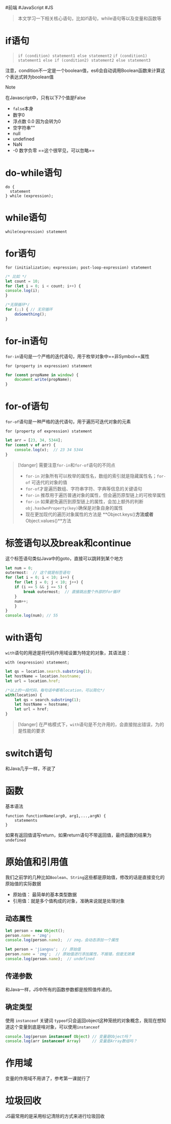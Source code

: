 #前端 #JavaScript #JS 

> 本文学习一下相关核心语句，比如if语句，while语句等以及变量和函数等

# if语句

> `if (condition) statement1 else statement2` 
> `if (condition1) statement1 else if (condition2) statement2 else statement3`

注意，condition不一定是一个boolean值，es6会自动调用Boolean函数来计算这个表达式转为boolean值

> [!note]
> 在Javascript中，只有以下7个值是False
> - `false`本身
> - 数字0
> - 浮点数 0.0   因为会转为0
> - 空字符串""
> - null
> - undefined
> - NaN
> - -0 数字负零  ==这个很罕见，可以忽略==

# do-while语句

```
do {
  statement
} while (expression);
```

# while语句
```
while(expression) statement
```

# for语句
```
for (initialization; expression; post-loop-expression) statement
```
```js
/* 比如 */
let count = 10;
for (let i = 0; i < count; i++) {
console.log(i);
}

/*无限循环*/
for (;;) { // 无穷循环
	doSomething();
}
```

# for-in语句

`for-in`语句是一个严格的迭代语句，用于枚举对象中==非Symbol==属性
```
for (property in expression) statement
```
```js
for (const propName in window) {
	document.write(propName);
}
```

# for-of语句
`for-of`语句是一种严格的迭代语句，用于遍历可迭代对象的元素
```
for (property of expression) statement
```
```js
let arr = [23, 34, 5344];
for (const v of arr) {
	console.log(v);  // 23 34 5344
}
```

> [!danger]
> 需要注意`for-in`和`for-of`语句的不同点
> - `for-in` 对象所有可以枚举的属性名，数组的索引就是隐藏属性名；`for-of` 可迭代的对象的值
> - `for-of`才是遍历数组、字符串字符、字典等信息的关键语句
> - `for-in` 推荐用于遍历普通对象的属性，但会遍历原型链上的可枚举属性
> - `for-in` 如果避免遍历到原型链上的属性，会加上额外的判断`obj.hasOwnProperty(key)`确保是对象自身的属性
> - 现在更加现代的遍历对象属性的方法是 **Object.keys()**方法或者**Object.values()**方法

# 标签语句以及break和continue

这个标签语句类似Java中的goto，直接可以跳转到某个地方
```js
let num = 0;
outermost:  // 这个就是标签语句
for (let i = 0; i < 10; i++) {
	for (let j = 0; j < 10; j++) {
	if (i == 5 && j == 5) {
		break outermost;  // 直接跳出整个外部的for循环
	}
	num++;
	}
}
console.log(num); // 55
```

# with语句

`with`语句的用途是将代码作用域设置为特定的对象，其语法是：
```
with (expression) statement;
```
```js
let qs = location.search.substring(1);
let hostName = location.hostname;
let url = location.href;

/*以上的一段代码，每句话中都有location，可以简化*/
with(location) {
	let qs = search.substring(1);
	let hostName = hostname;
	let url = href;
}
```

> [!danger]
> 在严格模式下，`with`语句是不允许用的，会直接抛出错误，为的是性能的要求

# switch语句
和Java几乎一样，不说了

# 函数

基本语法
```
function functionName(arg0, arg1,...,argN) {
	statements
}
```

如果有返回值请写return，如果return语句不带返回值，最终函数的结果为`undefined`


# 原始值和引用值

我们之前学的几种比如`Boolean`、`String`这些都是原始值，修改的话是直接变化的原始值的实际数据

- 原始值： 最简单的基本类型数据
- 引用值：就是多个值构成的对象，准确来说就是处理对象

## 动态属性
```js
let person = new Object();
person.name = 'zmg';
console.log(person.name);  // zmg，会动态添加一个属性

let person = 'jiangsu';  // 原始值
person.name = 'zmg';  // 原始值进行添加属性，不报错，但是无效果
console.log(person.name);  // undefined
```

## 传递参数
和Java一样，JS中所有的函数参数都是按照值传递的。

## 确定类型
使用 `instanceof` 关键词
`typeof`只会返回object这种笼统的对象概念，我现在想知道这个变量到底是啥对象，可以使用`instanceof`
```js
console.log(person instanceof Object) // 变量是Object吗？
console.log(arr instanceof Array)     // 变量是Array数组吗？
```

# 作用域
变量的作用域不用讲了，参考第一课就行了

# 垃圾回收
JS最常用的是采用标记清除的方式来进行垃圾回收

